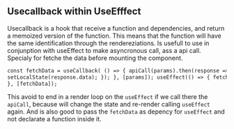 ## Usecallback within UseEfffect

Usecallback is a hook that receive a function and dependencies, and return a memoized version of the function.
This means that the function will have the same identification through the rendereziations.
Is usefull to use in conjunption with useEffect to make asyncronous call, ass a api call.
Specialy for fetche the data before mounting the component.

```html
const fetchData = useCallback( () => { apiCall(params).then(response => {
setLocalState(response.data); }); }, [params]); useEffect(() => { fetchData();
}, [fetchData]);
```

This avoid to end in a render loop on the `useEffect` if we call there the `apiCall`,
because will change the state and re-render calling `useEffect` again.
And is also good to pass the `fetchData` as depency for `useEffect` and not declarate a function inside it.
